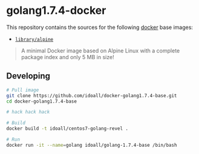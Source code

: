 
golang1.7.4-docker
=============


This repository contains the sources for the following [docker](https://docker.io) base images:
- [`library/alpine`](https://hub.docker.com/r/library/alpine/)

> A minimal Docker image based on Alpine Linux with a complete package index and only 5 MB in size!

## Developing

```bash
# Pull image
git clone https://github.com/idoall/docker-golang1.7.4-base.git
cd docker-golang1.7.4-base

# hack hack hack

# Build
docker build -t idoall/centos7-golang-revel .

# Run
docker run -it --name=golang idoall/golang-1.7.4-base /bin/bash
```
